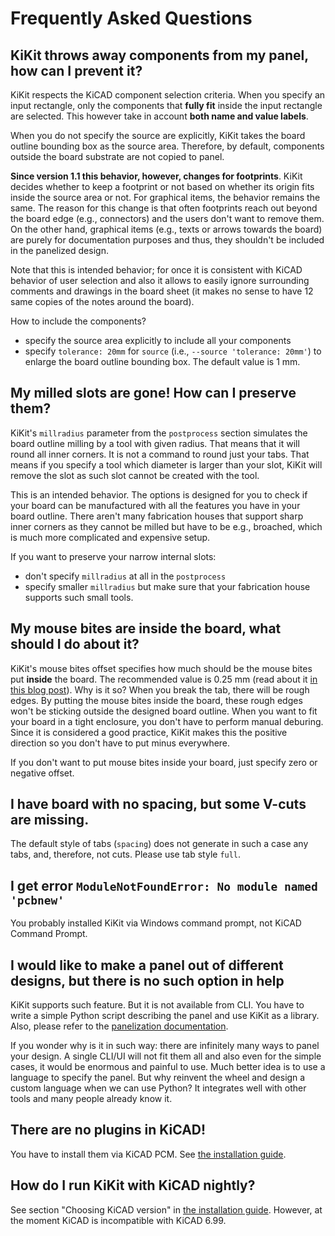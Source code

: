 # Frequently Asked Questions

## KiKit throws away components from my panel, how can I prevent it?

KiKit respects the KiCAD component selection criteria. When you specify an input
rectangle, only the components that **fully fit** inside the input rectangle are
selected. This however take in account **both name and value labels**.

When you do not specify the source are explicitly, KiKit takes the board outline
bounding box as the source area. Therefore, by default, components outside the
board substrate are not copied to panel.

**Since version 1.1 this behavior, however, changes for footprints**. KiKit
decides whether to keep a footprint or not based on whether its origin fits
inside the source area or not. For graphical items, the behavior remains the
same. The reason for this change is that often footprints reach out beyond the
board edge (e.g., connectors) and the users don't want to remove them. On the
other hand, graphical items (e.g., texts or arrows towards the board) are purely
for documentation purposes and thus, they shouldn't be included in the panelized
design.

Note that this is intended behavior; for once it is consistent with KiCAD
behavior of user selection and also it allows to easily ignore surrounding
comments and drawings in the board sheet (it makes no sense to have 12 same
copies of the notes around the board).

How to include the components?
- specify the source area explicitly to include all your components
- specify `tolerance: 20mm` for `source` (i.e., `--source 'tolerance: 20mm'`) to
  enlarge the board outline bounding box. The default value is 1 mm.

## My milled slots are gone! How can I preserve them?

KiKit's `millradius` parameter from the `postprocess` section simulates the
board outline milling by a tool with given radius. That means that it will round
all inner corners. It is not a command to round just your tabs. That means if
you specify a tool which diameter is larger than your slot, KiKit will remove
the slot as such slot cannot be created with the tool.

This is an intended behavior. The options is designed for you to check if your
board can be manufactured with all the features you have in your board outline.
There aren't many fabrication houses that support sharp inner corners as they
cannot be milled but have to be e.g., broached, which is much more complicated
and expensive setup.

If you want to preserve your narrow internal slots:
- don't specify `millradius` at all in the `postprocess`
- specify smaller `millradius` but make sure that your fabrication house
  supports such small tools.

## My mouse bites are inside the board, what should I do about it?

KiKit's mouse bites offset specifies how much should be the mouse bites put
**inside** the board. The recommended value is 0.25 mm (read about it [in this
blog
post](https://web.archive.org/web/20150415040424/http://blogs.mentor.com/tom-hausherr/blog/tag/mouse-bite/)).
Why is it so? When you break the tab, there will be rough edges. By putting the
mouse bites inside the board, these rough edges won't be sticking outside the
designed board outline. When you want to fit your board in a tight enclosure,
you don't have to perform manual deburing. Since it is considered a good
practice, KiKit makes this the positive direction so you don't have to put minus
everywhere.

If you don't want to put mouse bites inside your board, just specify zero or
negative offset.

## I have board with no spacing, but some V-cuts are missing.

The default style of tabs (`spacing`) does not generate in such a case any tabs,
and, therefore, not cuts. Please use tab style `full`.

## I get error `ModuleNotFoundError: No module named 'pcbnew'`

You probably installed KiKit via Windows command prompt, not KiCAD Command
Prompt.

## I would like to make a panel out of different designs, but there is no such option in help

KiKit supports such feature. But it is not available from CLI. You have to write
a simple Python script describing the panel and use KiKit as a library. Also,
please refer to the [panelization
documentation](https://github.com/yaqwsx/KiKit/blob/master/doc/panelization.md).

If you wonder why is it in such way: there are infinitely many ways to panel
your design. A single CLI/UI will not fit them all and also even for the simple
cases, it would be enormous and painful to use. Much better idea is to use a
language to specify the panel. But why reinvent the wheel and design a custom
language when we can use Python? It integrates well with other tools and many
people already know it.

## There are no plugins in KiCAD!

You have to install them via KiCAD PCM. See [the installation
guide](installation.md).

## How do I run KiKit with KiCAD nightly?

See section "Choosing KiCAD version" in [the installation
guide](installation.md). However, at the moment KiCAD is incompatible with KiCAD
6.99.
